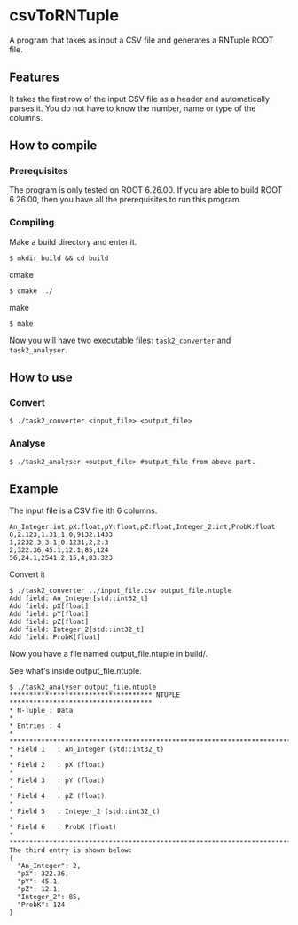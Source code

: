 # csvToRNTuple
A program that takes as input a CSV file and generates a RNTuple ROOT file. 

## Features
It takes the first row of the input CSV file as a header and automatically parses it. You do not have to know the number, name or type of the columns.

## How to compile

### Prerequisites

The program is only tested on ROOT 6.26.00. If you are able to build ROOT 6.26.00, then you have all the prerequisites to run this program. 

### Compiling

Make a build directory and enter it.
```
$ mkdir build && cd build
```

cmake 
```
$ cmake ../
```
make
```
$ make
```
Now you will have two executable files: `task2_converter` and `task2_analyser`. 

## How to use

### Convert

```
$ ./task2_converter <input_file> <output_file>
```

### Analyse

```
$ ./task2_analyser <output_file> #output_file from above part.
```

## Example
The input file is a CSV file ith 6 columns.
```
An_Integer:int,pX:float,pY:float,pZ:float,Integer_2:int,ProbK:float
0,2.123,1.31,1,0,9132.1433
1,2232.3,3.1,0.1231,2,2.3
2,322.36,45.1,12.1,85,124
56,24.1,2541.2,15,4,83.323
```

Convert it
```
$ ./task2_converter ../input_file.csv output_file.ntuple
Add field: An_Integer[std::int32_t]
Add field: pX[float]
Add field: pY[float]
Add field: pZ[float]
Add field: Integer_2[std::int32_t]
Add field: ProbK[float]
```

Now you have a file named output_file.ntuple in build/.

See what's inside output_file.ntuple.
```
$ ./task2_analyser output_file.ntuple
************************************ NTUPLE ************************************
* N-Tuple : Data                                                               *
* Entries : 4                                                                  *
********************************************************************************
* Field 1   : An_Integer (std::int32_t)                                     *
* Field 2   : pX (float)                                                       *
* Field 3   : pY (float)                                                       *
* Field 4   : pZ (float)                                                       *
* Field 5   : Integer_2 (std::int32_t)                                         *
* Field 6   : ProbK (float)                                                    *
********************************************************************************
The third entry is shown below:
{
  "An_Integer": 2,
  "pX": 322.36,
  "pY": 45.1,
  "pZ": 12.1,
  "Integer_2": 85,
  "ProbK": 124
}
```
